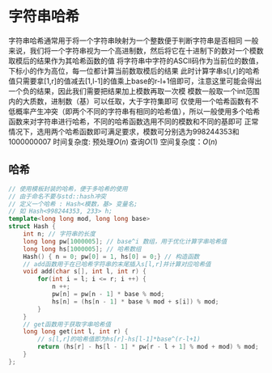 # 字符串哈希
字符串哈希通常用于将一个字符串映射为一个整数便于判断字符串是否相同
一般来说，我们将一个字符串视为一个高进制数，然后将它在十进制下的数对一个模数取模后的结果作为其哈希函数的值
将字符串中字符的ASCII码作为当前位的数值，下标小的作为高位，每一位都计算当前数取模后的结果
此时计算字串s[l,r]的哈希值只需要拿[1,r]的值减去[1,l-1]的值乘上base的r-l+1倍即可，注意这里可能会得出一个负的结果，因此我们需要把结果加上模数再取一次模
模数一般取一个int范围内的大质数，进制数（基）可以任取，大于字符集即可
仅使用一个哈希函数有不低概率产生冲突（即两个不同的字符串有相同的哈希值），所以一般使用多个哈希函数来对字符串进行哈希，不同的哈希函数选用不同的模数和不同的基即可
正常情况下，选用两个哈希函数即可满足要求，模数可分别选为998244353和1000000007
时间复杂度: 预处理$O(n)$ 查询$O(1)$
空间复杂度：$O(n)$
## 哈希
```cpp
// 使用模板封装的哈希，便于多哈希的使用
// 由于命名不要与std::hash冲突
// 定义一个哈希 : Hash<模数，基> 变量名;
// 如 Hash<998244353, 233> h;
template<long long mod, long long base>
struct Hash {
	int n; // 字符串的长度
	long long pw[1000005]; // base^i 数组，用于优化计算字串哈希值
	long long hs[1000005]; // 哈希数组
	Hash() { n = 0; pw[0] = 1, hs[0] = 0;} // 构造函数
	// add函数用于在已哈希字符串的末尾插入s[l,r]并计算对应哈希值
	void add(char s[], int l, int r) {
		for(int i = l; i <= r; i ++) {
			n ++;
			pw[n] = pw[n - 1] * base % mod;
			hs[n] = (hs[n - 1] * base % mod + s[i]) % mod;
		}
	}
	// get函数用于获取字串哈希值
	long long get(int l, int r) {
		// s[l,r]的哈希值即为hs[r]-hs[l-1]*base^(r-l+1)
		return (hs[r] - hs[l - 1] * pw[r - l + 1] % mod + mod) % mod;
	}
};
```